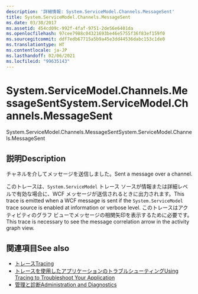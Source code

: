 ```yaml
---
description: '詳細情報: System.ServiceModel.Channels.MessageSent'
title: System.ServiceModel.Channels.MessageSent
ms.date: 03/30/2017
ms.assetid: 454cd09c-992f-4faf-9751-2de56e6401da
ms.openlocfilehash: 97cee7988c04321693be46e5755f36f83ef159f0
ms.sourcegitcommit: ddf7edb67715a5b9a45e3dd44536dabc153c1de0
ms.translationtype: HT
ms.contentlocale: ja-JP
ms.lasthandoff: 02/06/2021
ms.locfileid: "99635143"
---
```

# <a name="systemservicemodelchannelsmessagesent"></a><span data-ttu-id="92e32-103">System.ServiceModel.Channels.MessageSent</span><span class="sxs-lookup"><span data-stu-id="92e32-103">System.ServiceModel.Channels.MessageSent</span></span>

<span data-ttu-id="92e32-104">System.ServiceModel.Channels.MessageSent</span><span class="sxs-lookup"><span data-stu-id="92e32-104">System.ServiceModel.Channels.MessageSent</span></span>  
  
## <a name="description"></a><span data-ttu-id="92e32-105">説明</span><span class="sxs-lookup"><span data-stu-id="92e32-105">Description</span></span>  

 <span data-ttu-id="92e32-106">チャネルを介してメッセージを送信しました。</span><span class="sxs-lookup"><span data-stu-id="92e32-106">Sent a message over a channel.</span></span>  
  
 <span data-ttu-id="92e32-107">このトレースは、`System.ServiceModel` トレース ソースが情報または詳細レベルで有効な場合に、WCF メッセージが送信されるときに出力されます。</span><span class="sxs-lookup"><span data-stu-id="92e32-107">This trace is emitted when a WCF message is sent if the `System.ServiceModel` trace source is enabled at information or verbose level.</span></span> <span data-ttu-id="92e32-108">このトレースはアクティビティのグラフ ビューでメッセージの相関矢印を表示するために必要です。</span><span class="sxs-lookup"><span data-stu-id="92e32-108">This trace is necessary to see the message correlation arrow in the activity graph view.</span></span>  
  
## <a name="see-also"></a><span data-ttu-id="92e32-109">関連項目</span><span class="sxs-lookup"><span data-stu-id="92e32-109">See also</span></span>

- [<span data-ttu-id="92e32-110">トレース</span><span class="sxs-lookup"><span data-stu-id="92e32-110">Tracing</span></span>](index.md)
- [<span data-ttu-id="92e32-111">トレースを使用したアプリケーションのトラブルシューティング</span><span class="sxs-lookup"><span data-stu-id="92e32-111">Using Tracing to Troubleshoot Your Application</span></span>](using-tracing-to-troubleshoot-your-application.md)
- [<span data-ttu-id="92e32-112">管理と診断</span><span class="sxs-lookup"><span data-stu-id="92e32-112">Administration and Diagnostics</span></span>](../index.md)
